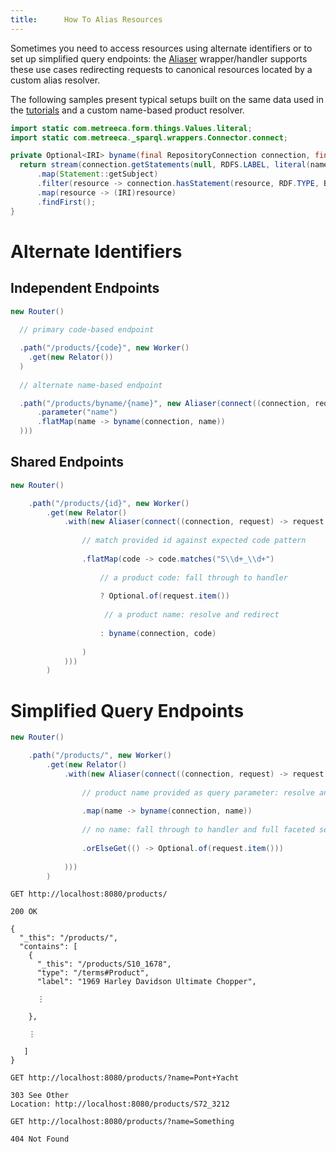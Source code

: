 ```yaml
---
title:      How To Alias Resources
---
```


Sometimes you need to access resources using alternate identifiers or to set up simplified query endpoints: the [Aliaser](../javadocs/com/metreeca/rest/wrappers/Aliaser.html) wrapper/handler supports these use cases redirecting requests to canonical resources located by a custom alias resolver.

The following samples present typical setups built on the same data used in the [tutorials](../tutorials/publishing-ldp-apis) and a custom name-based product resolver.

```java
import static com.metreeca.form.things.Values.literal;
import static com.metreeca._sparql.wrappers.Connector.connect;

private Optional<IRI> byname(final RepositoryConnection connection, final String name) {
  return stream(connection.getStatements(null, RDFS.LABEL, literal(name)))
      .map(Statement::getSubject)
      .filter(resource -> connection.hasStatement(resource, RDF.TYPE, BIRT.Product, true))
      .map(resource -> (IRI)resource)
      .findFirst();
}
```

# Alternate Identifiers

## Independent Endpoints

```java
new Router()
 
  // primary code-based endpoint

  .path("/products/{code}", new Worker()
    .get(new Relator())
  )
 
  // alternate name-based endpoint

  .path("/products/byname/{name}", new Aliaser(connect((connection, request) -> request
      .parameter("name")
      .flatMap(name -> byname(connection, name))
  )))
```

## Shared Endpoints

```java
new Router()

    .path("/products/{id}", new Worker()
        .get(new Relator()
            .with(new Aliaser(connect((connection, request) -> request.parameter("id")
               
                // match provided id against expected code pattern
               
                .flatMap(code -> code.matches("S\\d+_\\d+")
          
                    // a product code: fall through to handler
             
                    ? Optional.of(request.item())
             
                     // a product name: resolve and redirect
             
                    : byname(connection, code)
             
                )
            )))
        )
```

# Simplified Query Endpoints

```java
new Router()

    .path("/products/", new Worker()
        .get(new Relator()
            .with(new Aliaser(connect((connection, request) -> request.parameter("name")
               
                // product name provided as query parameter: resolve and redirect
               
                .map(name -> byname(connection, name))
               
                // no name: fall through to handler and full faceted search
               
                .orElseGet(() -> Optional.of(request.item()))
               
            )))
        )
```

```
GET http://localhost:8080/products/

200 OK

{
  "_this": "/products/",
  "contains": [
    {
      "_this": "/products/S10_1678",
      "type": "/terms#Product",
      "label": "1969 Harley Davidson Ultimate Chopper",
      
      ⋮
      
    },
            
    ⋮
    
   ]  
}
```

```
GET http://localhost:8080/products/?name=Pont+Yacht

303 See Other
Location: http://localhost:8080/products/S72_3212
```

```
GET http://localhost:8080/products/?name=Something

404 Not Found
```
